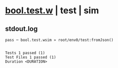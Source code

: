 # [bool.test.w](../../../../../../examples/tests/sdk_tests/std/bool.test.w) | test | sim

## stdout.log
```log
pass ─ bool.test.wsim » root/env0/test:fromJson()
 
 
Tests 1 passed (1)
Test Files 1 passed (1)
Duration <DURATION>
```

